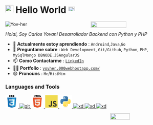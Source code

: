 <h1><img src="https://imgur.com/CTPzCrS.gif" height=25px width=25px> Hello World <img src="https://imgur.com/TFzFv3D.gif" height=20px width=20px></h1>
<img src="https://imgur.com/Z9n1y5S.gif" height=47% width=47% align="right">
<p align="left"> <img src="https://komarev.com/ghpvc/?username=Yov-her" alt="Yov-her" /> </p>

<p><i>Hola!, Soy Carlos Yovani Desarrollador Backend con Python y PHP</i></p>
<ul>
<li> 🌱 <b>Actualmente estoy aprendiendo</b> : <code>Androind</code>,<code>Java</code>,<code>Go</code>
<li> 💬 <b>Preguntame sobre</b> : <code>Web Development</code>, <code>Git/Github</code>, <code>Python</code>, <code>PHP</code>, <code>MySql</code><code>Mongo DB</code><code>NODE.JS</code><code>AngularJS</code></li>
<li> 📫 <b>Como Contactarme</b> : <code><a href="https://www.linkedin.com/in/carlos-yovani-munoz-hernandez/">LinkedIn</a></code></li>
<li> 👩‍💻 <b>Portfolio</b> : <code><a href="https://yovher.000webhostapp.com/">yovher.000webhostapp.com/</a></code></li>
<li> 😄 <b>Pronouns</b> : <code>He</code>/<code>His</code>/<code>Him</code></li>
<!-- <li> ⚡ <b>Fun fact</b> : </li> -->
</ul>


<h3>Languages and Tools</h3>
<p align="left">   <a href="https://www.w3schools.com/css/" target="_blank"> <img src="https://raw.githubusercontent.com/devicons/devicon/master/icons/css3/css3-original-wordmark.svg" alt="css3" width="40" height="40"/> </a> <a href="https://git-scm.com/" target="_blank"> <img src="https://www.vectorlogo.zone/logos/git-scm/git-scm-icon.svg" alt="git" width="40" height="40"/> </a> <a href="https://www.w3.org/html/" target="_blank"> <img src="https://raw.githubusercontent.com/devicons/devicon/master/icons/html5/html5-original-wordmark.svg" alt="html5" width="40" height="40"/> </a> <a href="https://developer.mozilla.org/en-US/docs/Web/JavaScript" target="_blank"> <img src="https://raw.githubusercontent.com/devicons/devicon/master/icons/javascript/javascript-original.svg" alt="javascript" width="40" height="40"/> </a> <a href="https://www.python.org" target="_blank"> <img src="https://raw.githubusercontent.com/devicons/devicon/master/icons/python/python-original.svg" alt="python" width="40" height="40"/> </a> <a href="https://www.mysql.com/" target="_blank"> <img src="https://i0.wp.com/itsoftware.com.co/content/wp-content/uploads/2018/03/que-es-y-para-que-sirve-mysql-1.jpg?fit=900%2C400&ssl=1" alt="xd" width="40" height="40"/> </a> <a href="https://go.dev/" target="_blank"> <img src="https://www.kindpng.com/picc/m/599-5995612_golang-logo-hd-png-download.png" alt="xd" width="40" height="40"/> </a> <a href="https://www.php.net/" target="_blank"> <img src="https://upload.wikimedia.org/wikipedia/commons/thumb/2/27/PHP-logo.svg/330px-PHP-logo.svg.png" alt="xd" width="40" height="40"/> </a></p>


<img src="https://imgur.com/ePLe9mA.gif" align="right" height=35% width=35%>


